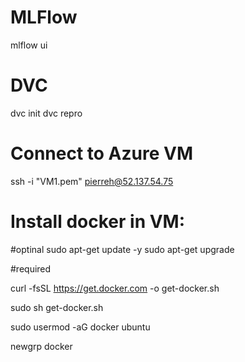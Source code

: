 # MLFlow
mlflow ui

# DVC
dvc init
dvc repro


# Connect to Azure VM
ssh -i "VM1.pem" pierreh@52.137.54.75


# Install docker in VM:
#optinal
sudo apt-get update -y
sudo apt-get upgrade

#required

curl -fsSL https://get.docker.com -o get-docker.sh

sudo sh get-docker.sh

sudo usermod -aG docker ubuntu

newgrp docker